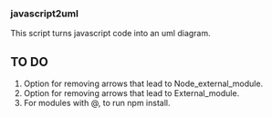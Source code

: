 ### javascript2uml

This script turns javascript code into an uml diagram.

## TO DO

1. Option for removing arrows that lead to Node_external_module.
2. Option for removing arrows that lead to External_module.
3. For modules with @, to run npm install.


